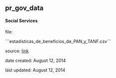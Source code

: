 ## pr_gov_data

#### Social Services

<p>file:</p> ```estadisticas_de_beneficios_de_PAN_y_TANF.csv```
<p>source: <a href='https://data.pr.gov/en/Familia-y-Servicio-Social/Estadisticas-de-Beneficios-de-PAN-y-TANF/rd77-7s4b'>link</a></p>
<p>date created: August 12, 2014</p>
<p>last updated: August 12, 2014</p>
